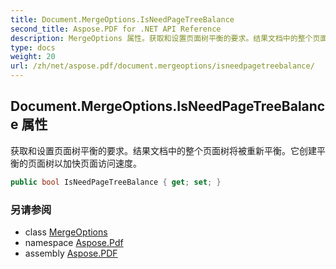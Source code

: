 ```yaml
---
title: Document.MergeOptions.IsNeedPageTreeBalance
second_title: Aspose.PDF for .NET API Reference
description: MergeOptions 属性。获取和设置页面树平衡的要求。结果文档中的整个页面树将被重新平衡。它创建平衡的页面树以加快页面访问速度。
type: docs
weight: 20
url: /zh/net/aspose.pdf/document.mergeoptions/isneedpagetreebalance/
---
```

## Document.MergeOptions.IsNeedPageTreeBalance 属性

获取和设置页面树平衡的要求。结果文档中的整个页面树将被重新平衡。它创建平衡的页面树以加快页面访问速度。

```csharp
public bool IsNeedPageTreeBalance { get; set; }
```

### 另请参阅

* class [MergeOptions](../)
* namespace [Aspose.Pdf](../../../aspose.pdf/)
* assembly [Aspose.PDF](../../../)